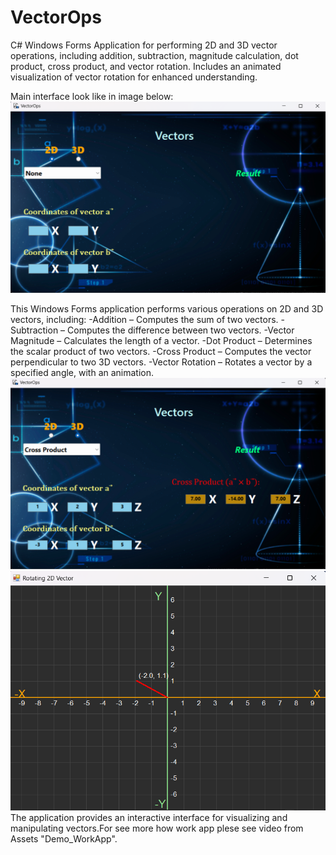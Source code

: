 # VectorOps
C# Windows Forms Application for performing 2D and 3D vector operations, including addition, subtraction, magnitude calculation, dot product, cross product, and vector rotation. Includes an animated visualization of vector rotation for enhanced understanding.

Main interface look like in image below:
![VectorOps](Assets/MainWindows.png)

This Windows Forms application performs various operations on 2D and 3D vectors, including:
  -Addition – Computes the sum of two vectors.
  -Subtraction – Computes the difference between two vectors.
  -Vector Magnitude – Calculates the length of a vector.
  -Dot Product – Determines the scalar product of two vectors.
  -Cross Product – Computes the vector perpendicular to two 3D vectors.
  -Vector Rotation – Rotates a vector by a specified angle, with an animation.
  ![VectorOps](Assets/CrossProduct_3DVector.png)
  ![VectorOps](Assets/VectorRotation_2D.png)
The application provides an interactive interface for visualizing and manipulating vectors.For see more how work app plese see video from Assets "Demo_WorkApp".
